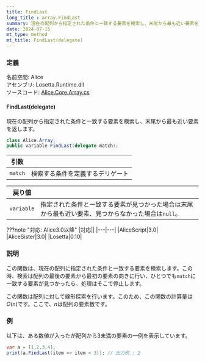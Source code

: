 ```yaml
---
title: FindLast
long_title : array.FindLast
summary: 現在の配列から指定された条件と一致する要素を検索し、末尾から最も近い要素を返します。
date: 2024-07-15
mt_type: method
mt_title: FindLast(delegate)
---
```


### 定義
名前空間: Alice<br/>
アセンブリ: Losetta.Runtime.dll<br/>
ソースコード: [Alice.Core.Array.cs](https://github.com/WSOFT-Project/Losetta/blob/master/Losetta.Runtime/Core/Extension/Alice.Core.Array.cs)

#### FindLast(delegate)

現在の配列から指定された条件と一致する要素を検索し、末尾から最も近い要素を返します。

```cs title="AliceScript"
class Alice.Array;
public variable FindLast(delegate match);
```

|引数| |
|-|-|
|`match`|検索する条件を定義するデリゲート|

|戻り値| |
|-|-|
|`variable`|指定された条件と一致する要素が見つかった場合は末尾から最も近い要素、見つからなかった場合は`null`。|

???note "対応: Alice3.0以降"
    |対応||
    |---|---|
    |AliceScript|3.0|
    |AliceSister|3.0|
    |Losetta|0.10|

### 説明
この関数は、現在の配列に指定された条件と一致する要素を検索します。この時、検索は配列の最後の要素から最初の要素の向きに行い、ひとつでも`match`に一致する要素が見つかったら、処理はそこで停止します。

この関数は配列に対して線形探索を行います。このため、この関数の計算量は$O(n)$です。ここで、$n$は配列の要素数です。

### 例
以下は、ある数値が入ったが配列から3未満の要素の一例を表示しています。

```cs title="AliceScript"
var a = [1,2,3,4];
print(a.FindLast(item => item < 3)); // 出力例 : 2
```
